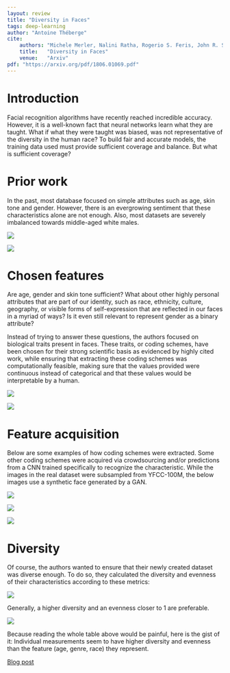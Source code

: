 ```yaml
---
layout: review
title: "Diversity in Faces"
tags: deep-learning 
author: "Antoine Théberge"
cite:
    authors: "Michele Merler, Nalini Ratha, Rogerio S. Feris, John R. Smith"
    title:   "Diversity in Faces"
    venue:   "Arxiv"
pdf: "https://arxiv.org/pdf/1806.01069.pdf"
---
```


# Introduction

Facial recognition algorithms have recently reached incredible accuracy. However, it is a well-known fact that neural networks learn what they are taught. What if what they were taught was biased, was not representative of the diversity in the human race? To build fair and accurate models, the training data used must provide sufficient coverage and balance. But what is sufficient coverage? 

# Prior work

In the past, most database focused on simple attributes such as age, skin tone and gender. However, there is an evergrowing sentiment that these characteristics alone are not enough. Also, most datasets are severely imbalanced towards middle-aged white males.

![](/deep-learning/images/Diversity_in_Faces/table2.png)

![](/deep-learning/images/Diversity_in_Faces/table3.png)

# Chosen features

Are age, gender and skin tone sufficient? What about other highly personal attributes that are part of our identity, such as race, ethnicity, culture, geography, or visible forms of self-expression that are reflected in our faces in a myriad of ways? Is it even still relevant to represent gender as a binary attribute?

Instead of trying to answer these questions, the authors focused on biological traits present in faces. These traits, or coding schemes, have been chosen for their strong scientific basis as evidenced by highly cited work, while ensuring that extracting these coding schemes was computationally feasible, making sure that the values provided were continuous instead of categorical and that these values would be interpretable by a human.

![](/deep-learning/images/Diversity_in_Faces/attributes.png)

![](/deep-learning/images/Diversity_in_Faces/versus.png)

# Feature acquisition

Below are some examples of how coding schemes were extracted. Some other coding schemes were acquired via crowdsourcing and/or predictions from a CNN trained specifically to recognize the characteristic. While the images in the real dataset were subsampled from YFCC-100M, the below images use a synthetic face generated by a GAN.

![](/deep-learning/images/Diversity_in_Faces/process1.png)

![](/deep-learning/images/Diversity_in_Faces/process2.png)

![](/deep-learning/images/Diversity_in_Faces/process3.png)

# Diversity

Of course, the authors wanted to ensure that their newly created dataset was diverse enough. To do so, they calculated the diversity and evenness of their characteristics according to these metrics:


![](/deep-learning/images/Diversity_in_Faces/shannon_simpson.png)

Generally, a higher diversity and an evenness closer to 1 are preferable.

![](/deep-learning/images/Diversity_in_Faces/results.png)

Because reading the whole table above would be painful, here is the gist of it:
Individual measurements seem to have higher diversity and evenness than the feature (age, genre, race) they represent.


[Blog post](https://www.ibm.com/blogs/research/2019/01/diversity-in-faces/)
